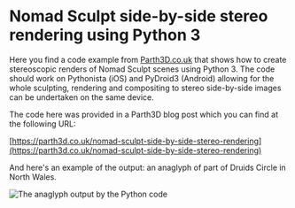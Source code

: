 # Nomad Sculpt side-by-side stereo rendering using Python 3

Here you find a code example from [Parth3D.co.uk](https://parth3d.co.uk/) that shows how to create stereoscopic renders of Nomad Sculpt scenes using Python 3. The code should work on Pythonista (iOS) and PyDroid3 (Android) allowing for the whole sculpting, rendering and compositing to stereo side-by-side images can be undertaken on the same device.

The code here was provided in a Parth3D blog post which you can find at the following URL:

[https://parth3d.co.uk/nomad-sculpt-side-by-side-stereo-rendering](https://parth3d.co.uk/nomad-sculpt-side-by-side-stereo-rendering)

And here's an example of the output: an anaglyph of part of Druids Circle in North Wales.

![The anaglyph output by the Python code](./anaglyph_small.jpg)
